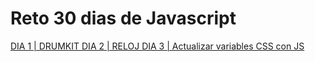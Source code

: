 # Reto 30 dias de Javascript

<a href="https://codepen.io/yonpalac1/pen/NWjMWME">DIA 1 | DRUMKIT </a>
<a href="https://codepen.io/yonpalac1/pen/OJmZJww">DIA 2 | RELOJ </a>
<a href="https://codepen.io/yonpalac1/pen/rNmvNZV">DIA 3 | Actualizar variables CSS con JS</a>
